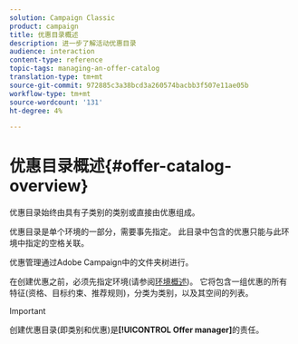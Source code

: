 ```yaml
---
solution: Campaign Classic
product: campaign
title: 优惠目录概述
description: 进一步了解活动优惠目录
audience: interaction
content-type: reference
topic-tags: managing-an-offer-catalog
translation-type: tm+mt
source-git-commit: 972885c3a38bcd3a260574bacbb3f507e11ae05b
workflow-type: tm+mt
source-wordcount: '131'
ht-degree: 4%

---
```



# 优惠目录概述{#offer-catalog-overview}

优惠目录始终由具有子类别的类别或直接由优惠组成。

优惠目录是单个环境的一部分，需要事先指定。 此目录中包含的优惠只能与此环境中指定的空格关联。

优惠管理通过Adobe Campaign中的文件夹树进行。

在创建优惠之前，必须先指定环境(请参阅[环境概述](../../interaction/using/environments-overview.md))。 它将包含一组优惠的所有特征(资格、目标约束、推荐规则)，分类为类别，以及其空间的列表。

>[!IMPORTANT]
>
>创建优惠目录(即类别和优惠)是&#x200B;**[!UICONTROL Offer manager]**&#x200B;的责任。
